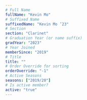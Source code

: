 ```yaml
---
# Full Name
fullName: "Kevin Mo"
# Suffixed Name
suffixedName: "Kevin Mo ’23"
# Section
section: "Clarinet"
# Graduation Year (or name suffix)
gradYear: "2023"
# Year Joined
memberSince: "2019"
# Title
title: ""
# Order Override for sorting
orderOverride: "-1"
# Active Seasons
seasons: ["2019/20"]
# Is active member?
active: "true"
---
```


